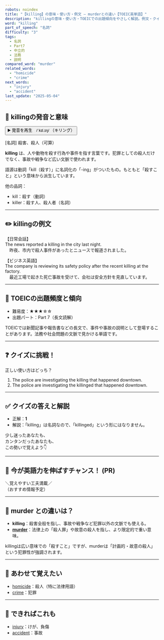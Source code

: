 ```yaml
---
robots: noindex
title: "【killing】の意味・使い方・例文 ― murderとの違い【TOEIC英単語】"
description: "killingの意味・使い方・TOEICでの出題傾向をやさしく解説。例文・クイズ付きでmurderとの違いもわかりやすく学べます。"
word: "killing"
part_of_speech: "名詞"
difficulty: "3"
tags:
  - 名詞
  - Part7
  - 中立的
  - 法務
  - 説明
compared_word: "murder"
related_words:
  - "homicide"
  - "crime"
next_words:
  - "injury"
  - "accident"
last_update: "2025-05-04"
---
```


## 🔰 killingの発音と意味

<button class="play-audio" onclick="playTTS('killing')">
  <span class="play-audio-main">
    ▶️ 発音を再生　/ˈkɪl.ɪŋ/
  </span>
  <span class="play-audio-sub">
    （キリング）
  </span>
</button>

[名詞] 殺害、殺人（可算）

**killing** は、人や動物を殺す行為や事件を指す言葉です。犯罪としての殺人だけでなく、事故や戦争など広い文脈で使われます。

語源は動詞「kill（殺す）」に名詞化の「-ing」がついたもの。もともと「殺すこと」という意味から派生しています。

他の品詞：  
- kill：殺す（動詞）
- killer：殺す人、殺人者（名詞）

---

## ✏️ killingの例文

【日常会話】  
The news reported a killing in the city last night.  
　昨夜、市内で殺人事件があったとニュースで報道されました。

【ビジネス英語】  
The company is reviewing its safety policy after the recent killing at the factory.  
　最近工場で起きた死亡事故を受けて、会社は安全方針を見直しています。

---

## 🎯 TOEICの出題頻度と傾向

- 難易度：★★★☆☆
- 出題パート：Part 7（長文読解）

TOEICでは新聞記事や報告書などの長文で、事件や事故の説明として登場することがあります。法務や社会問題の文脈で見かける単語です。

---

## ❓ クイズに挑戦！

正しい使い方はどっち？

1. The police are investigating the killing that happened downtown.  
2. The police are investigating the killinged that happened downtown.

---

## ✅ クイズの答えと解説

- 正解：**1**
- 解説：「killing」は名詞なので、「killinged」という形にはなりません。

少し迷ったあなたも、  
カンタンだったあなたも、  
この勢いで覚えよう👇️

---

## 🚀 今が英語力を伸ばすチャンス！ (PR)

<div class="info-center">
＼覚えやすい工夫満載／<br>  
（おすすめ情報予定）
</div>

---

## 🤔  murder との違いは？

- **killing**：殺害全般を指し、事故や戦争など犯罪以外の文脈でも使える。
- **[murder](/word/murder/)**：法律上の「殺人罪」や故意の殺人を指し、より限定的で重い意味。

killingは広い意味での「殺すこと」ですが、murderは「計画的・故意の殺人」という犯罪性が強調されます。

---

## 🧩 あわせて覚えたい

- [homicide](/word/homicide/)：殺人（特に法律用語）
- [crime](/word/crime/)：犯罪

---

## 📖 できればこれも

- [injury](/word/injury/)：けが、負傷
- [accident](/word/accident/)：事故

<!-- cvid: aid02_bid29 -->

